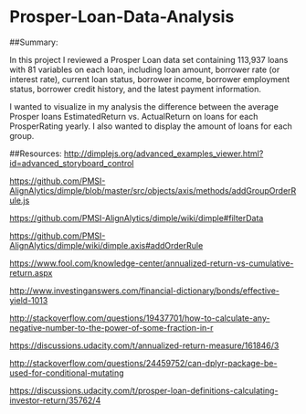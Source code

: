 # Prosper-Loan-Data-Analysis

##Summary:

In this project I reviewed a Prosper Loan data set containing 113,937 loans with 81 variables on each loan, including 
loan amount, borrower rate (or interest rate), current loan status, 
borrower income, borrower employment status, borrower credit history, 
and the latest payment information.

I wanted to visualize in my analysis the difference between the average Prosper loans EstimatedReturn vs. ActualReturn
on loans for each ProsperRating yearly. I also wanted to display the amount of loans for each group.


##Resources:
http://dimplejs.org/advanced_examples_viewer.html?id=advanced_storyboard_control

https://github.com/PMSI-AlignAlytics/dimple/blob/master/src/objects/axis/methods/addGroupOrderRule.js

https://github.com/PMSI-AlignAlytics/dimple/wiki/dimple#filterData

https://github.com/PMSI-AlignAlytics/dimple/wiki/dimple.axis#addOrderRule

https://www.fool.com/knowledge-center/annualized-return-vs-cumulative-return.aspx

http://www.investinganswers.com/financial-dictionary/bonds/effective-yield-1013

http://stackoverflow.com/questions/19437701/how-to-calculate-any-negative-number-to-the-power-of-some-fraction-in-r

https://discussions.udacity.com/t/annualized-return-measure/161846/3

http://stackoverflow.com/questions/24459752/can-dplyr-package-be-used-for-conditional-mutating

https://discussions.udacity.com/t/prosper-loan-definitions-calculating-investor-return/35762/4